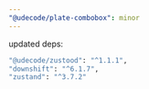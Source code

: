 ```yaml
---
"@udecode/plate-combobox": minor
---
```


updated deps:
```bash
"@udecode/zustood": "^1.1.1",
"downshift": "^6.1.7",
"zustand": "^3.7.2"
```